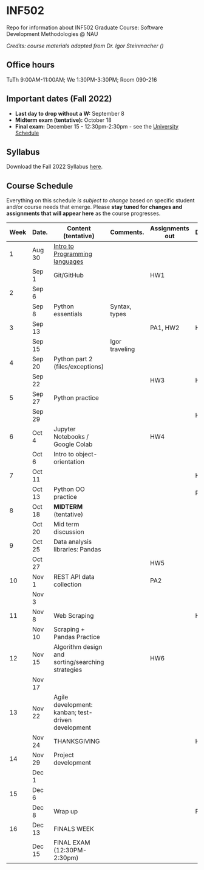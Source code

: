 # INF502
Repo for information about INF502 Graduate Course: Software Development Methodologies @ NAU

_Credits: course materials adapted from Dr. Igor Steinmacher ()_

## Office hours

TuTh 9:00AM-11:00AM; We 1:30PM-3:30PM; Room 090-216

## Important dates (Fall 2022)

* **Last day to drop without a W:**  September 8
* **Midterm exam (tentative):** October 18
* **Final exam:** December 15 - 12:30pm-2:30pm - see the [University Schedule](https://in.nau.edu/registrar/important-dates/)

## Syllabus

Download the Fall 2022 Syllabus [here](documents/INF502_Syllabus_Fall2022.pdf).

## Course Schedule
Everything on this schedule *is subject to change* based on specific student and/or course needs that emerge. Please **stay tuned for changes and assignments that will appear here** as the course progresses.

<!--Work is to be submitted via BbLearn whenever not specified differently. When via BBLearn, the deliverable must be in Word or PDF format.-->

|Week|Date.      | Content (tentative)                                   | Comments.      | Assignments out          | Deadline |
|----|-----------|-------------------------------------------------------|----------------|--------------------------|----------|
| 1  | Aug 30    | [Intro to Programming languages](documents/slides_week1.pdf)|          |                          |          |
|    | Sep  1    | Git/GitHub                                            |                | HW1                      |          |
| 2  | Sep  6    |                                                       |                |                          |          |
|    | Sep  8    | Python essentials                                     | Syntax, types  |                          |          |
| 3  | Sep 13    |                                                       |                | PA1, HW2                 | HW1      |
|    | Sep 15    |                                                       | Igor traveling |                          |          |
| 4  | Sep 20    | Python part 2 (files/exceptions)                      |                |                          |          |
|    | Sep 22    |                                                       |                | HW3                      | HW2      |
| 5  | Sep 27    | Python practice                                       |                |                          |          |
|    | Sep 29    |                                                       |                |                          | HW3      |
| 6  | Oct  4    | Jupyter Notebooks / Google Colab                      |                | HW4                      |          |
|    | Oct  6    | Intro to object-orientation                           |                |                          |          |
| 7  | Oct 11    |                                                       |                |                          | HW4      |
|    | Oct 13    | Python OO practice                                    |                |                          | PA1      |
| 8  | Oct 18    | **MIDTERM** (tentative)                               |                |                          |          |
|    | Oct 20    | Mid term discussion                                   |                |                          |          |
| 9  | Oct 25    | Data analysis libraries: Pandas                       |                |                          |          |
|    | Oct 27    |                                                       |                | HW5                      |          |
| 10 | Nov  1    | REST API data collection                              |                | PA2                      |          |
|    | Nov  3    |                                                       |                |                          |          |
| 11 | Nov  8    | Web Scraping                                          |                |                          | HW5      |
|    | Nov 10    | Scraping + Pandas Practice                            |                |                          |          |
| 12 | Nov 15    | Algorithm design and sorting/searching strategies     |                | HW6                      |          |
|    | Nov 17    |                                                       |                |                          |          |
| 13 | Nov 22    | Agile development: kanban; test-driven development    |                |                          |          |
|    | Nov 24    | THANKSGIVING                                          |                |                          | HW6      |
| 14 | Nov 29    | Project development                                   |                |                          |          |
|    | Dec  1    |                                                       |                |                          |          |
| 15 | Dec  6    |                                                       |                |                          |          |
|    | Dec  8    | Wrap up                                               |                |                          | PA2      |
| 16 | Dec 13    | FINALS WEEK                                           |                |                          |          |
|    | Dec 15    | FINAL EXAM (12:30PM-2:30pm)                           |                |                          |          |
